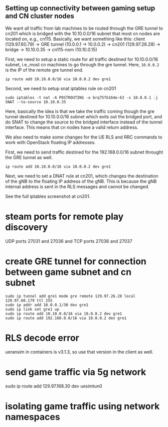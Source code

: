 ## Setting up connectivity between gaming setup and CN cluster nodes

We want all traffic from lab machines to be routed through the GRE tunnel to cn201 which is bridged with the 10.10.0.0/16 subnet that most cn nodes are located on, e.g., cn115. Basically, we want something like this: client (129.97.60.79) -> GRE tunnel (10.0.0.1 -> 10.0.0.2) -> cn201 (129.97.26.28) -> bridge -> 10.10.0.35 -> cn115-nsm (10.10.0.15)

First, we need to setup a static route for all traffic destined for 10.10.0.0/16 subnet, i.e.,most cn machines to go through the gre tunnel. Here, `10.0.0.2` is the IP of the remote gre tunnel end.

    ip route add 10.10.0.0/16 via 10.0.0.2 dev gre1


Second, we need to setup snat iptables rule on cn201


    sudo iptables -t nat -A POSTROUTING -o brq75fb164e-63 -s 10.0.0.1 -j SNAT --to-source 10.10.0.35


Here, basically the idea is that we take the traffic coming though the gre tunnel destined for 10.10.0.0/16 subnet which exits out the bridged port, and do SNAT to change the source to the bridged interface instead of the tunnel interface. This means that cn nodes have a valid return address.

We also need to make some changes for the UE RLS and RRC commands to work with OpenStack floating IP addresses.

First, we need to send traffic destined for the 192.168.0.0/16 subnet throught the GRE tunnel as well.

    ip route add 10.10.0.0/16 via 10.0.0.2 dev gre1

Next, we need to set a DNAT rule at cn201, which changes the destination of the gNB to the floating IP address of the gNB. This is because the gNB internal address is sent in the RLS messages and cannot be changed.

See the full iptables screenshot at cn201.

# steam ports for remote play discovery
UDP ports 27031 and 27036 and TCP ports 27036 and 27037

# create GRE  tunnel for connection between game subnet and cn subnet
    sudo ip tunnel add gre1 mode gre remote 129.97.26.28 local 129.97.60.179 ttl 255
    sudo ip addr add 10.0.0.1/30 dev gre1
    sudo ip link set gre1 up
    sudo ip route add 10.10.0.0/16 via 10.0.0.2 dev gre1
    sudo ip route add 192.168.0.0/16 via 10.0.0.2 dev gre1

# RLS decode error
ueransim in containers is v3.1.3, so use that version in the client as well.


# send game traffic via 5g network
sudo ip route add 129.97.168.30 dev uesimtun0

# isolating game traffic using network namespaces
